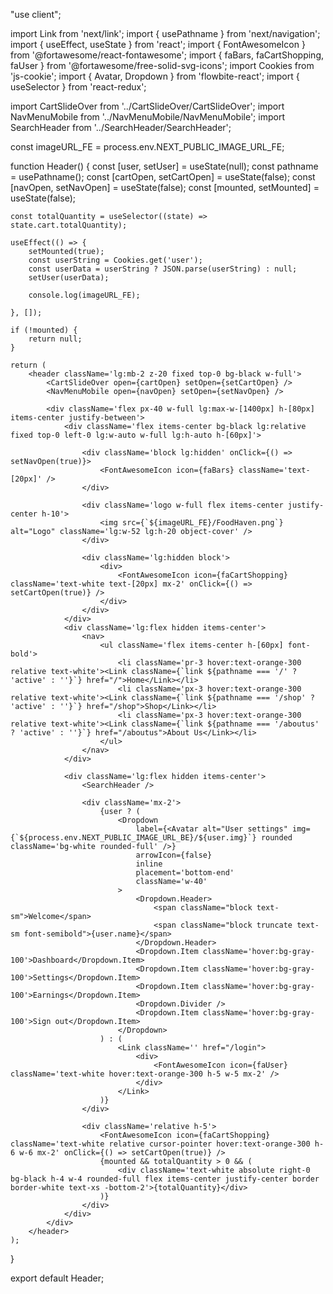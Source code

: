"use client";

import Link from 'next/link';
import { usePathname } from 'next/navigation';
import { useEffect, useState } from 'react';
import { FontAwesomeIcon } from '@fortawesome/react-fontawesome';
import { faBars, faCartShopping, faUser } from '@fortawesome/free-solid-svg-icons';
import Cookies from 'js-cookie';
import { Avatar, Dropdown } from 'flowbite-react';
import { useSelector } from 'react-redux';

import CartSlideOver from '../CartSlideOver/CartSlideOver';
import NavMenuMobile from '../NavMenuMobile/NavMenuMobile';
import SearchHeader from '../SearchHeader/SearchHeader';

const imageURL_FE = process.env.NEXT_PUBLIC_IMAGE_URL_FE;

function Header() {
    const [user, setUser] = useState(null);
    const pathname = usePathname();
    const [cartOpen, setCartOpen] = useState(false);
    const [navOpen, setNavOpen] = useState(false);
    const [mounted, setMounted] = useState(false);

    const totalQuantity = useSelector((state) => state.cart.totalQuantity);

    useEffect(() => {
        setMounted(true);
        const userString = Cookies.get('user');
        const userData = userString ? JSON.parse(userString) : null;
        setUser(userData);

        console.log(imageURL_FE);

    }, []);

    if (!mounted) {
        return null;
    }

    return (
        <header className='lg:mb-2 z-20 fixed top-0 bg-black w-full'>
            <CartSlideOver open={cartOpen} setOpen={setCartOpen} />
            <NavMenuMobile open={navOpen} setOpen={setNavOpen} />

            <div className='flex px-40 w-full lg:max-w-[1400px] h-[80px] items-center justify-between'>
                <div className='flex items-center bg-black lg:relative fixed top-0 left-0 lg:w-auto w-full lg:h-auto h-[60px]'>

                    <div className='block lg:hidden' onClick={() => setNavOpen(true)}>
                        <FontAwesomeIcon icon={faBars} className='text-[20px]' />
                    </div>

                    <div className='logo w-full flex items-center justify-center h-10'>
                        <img src={`${imageURL_FE}/FoodHaven.png`} alt="Logo" className='lg:w-52 lg:h-20 object-cover' />
                    </div>

                    <div className='lg:hidden block'>
                        <div>
                            <FontAwesomeIcon icon={faCartShopping} className='text-white text-[20px] mx-2' onClick={() => setCartOpen(true)} />
                        </div>
                    </div>
                </div>
                <div className='lg:flex hidden items-center'>
                    <nav>
                        <ul className='flex items-center h-[60px] font-bold'>
                            <li className='pr-3 hover:text-orange-300 relative text-white'><Link className={`link ${pathname === '/' ? 'active' : ''}`} href="/">Home</Link></li>
                            <li className='px-3 hover:text-orange-300 relative text-white'><Link className={`link ${pathname === '/shop' ? 'active' : ''}`} href="/shop">Shop</Link></li>
                            <li className='px-3 hover:text-orange-300 relative text-white'><Link className={`link ${pathname === '/aboutus' ? 'active' : ''}`} href="/aboutus">About Us</Link></li>
                        </ul>
                    </nav>
                </div>

                <div className='lg:flex hidden items-center'>
                    <SearchHeader />

                    <div className='mx-2'>
                        {user ? (
                            <Dropdown
                                label={<Avatar alt="User settings" img={`${process.env.NEXT_PUBLIC_IMAGE_URL_BE}/${user.img}`} rounded className='bg-white rounded-full' />}
                                arrowIcon={false}
                                inline
                                placement='bottom-end'
                                className='w-40'
                            >
                                <Dropdown.Header>
                                    <span className="block text-sm">Welcome</span>
                                    <span className="block truncate text-sm font-semibold">{user.name}</span>
                                </Dropdown.Header>
                                <Dropdown.Item className='hover:bg-gray-100'>Dashboard</Dropdown.Item>
                                <Dropdown.Item className='hover:bg-gray-100'>Settings</Dropdown.Item>
                                <Dropdown.Item className='hover:bg-gray-100'>Earnings</Dropdown.Item>
                                <Dropdown.Divider />
                                <Dropdown.Item className='hover:bg-gray-100'>Sign out</Dropdown.Item>
                            </Dropdown>
                        ) : (
                            <Link className='' href="/login">
                                <div>
                                    <FontAwesomeIcon icon={faUser} className='text-white hover:text-orange-300 h-5 w-5 mx-2' />
                                </div>
                            </Link>
                        )}
                    </div>

                    <div className='relative h-5'>
                        <FontAwesomeIcon icon={faCartShopping} className='text-white relative cursor-pointer hover:text-orange-300 h-6 w-6 mx-2' onClick={() => setCartOpen(true)} />
                        {mounted && totalQuantity > 0 && (
                            <div className='text-white absolute right-0 bg-black h-4 w-4 rounded-full flex items-center justify-center border border-white text-xs -bottom-2'>{totalQuantity}</div>
                        )}
                    </div>
                </div>
            </div>
        </header>
    );
}

export default Header;
